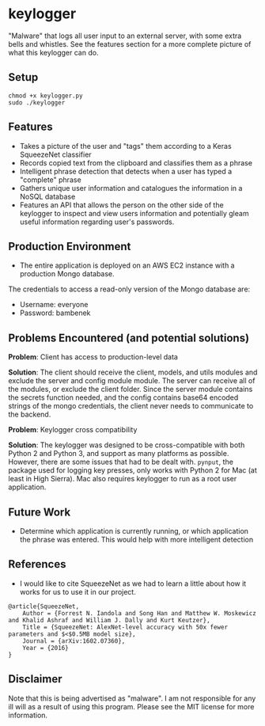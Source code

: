 # keylogger

"Malware" that logs all user input to an external server, with some extra bells and whistles. See the features section for a more complete picture of what this keylogger can do.

## Setup

```
chmod +x keylogger.py
sudo ./keylogger
```

## Features

- Takes a picture of the user and "tags" them according to a Keras SqueezeNet classifier
- Records copied text from the clipboard and classifies them as a phrase
- Intelligent phrase detection that detects when a user has typed a "complete" phrase
- Gathers unique user information and catalogues the information in a NoSQL database
- Features an API that allows the person on the other side of the keylogger to inspect and view users information and potentially gleam useful information regarding user's passwords.

## Production Environment

- The entire application is deployed on an AWS EC2 instance with a production Mongo database.

The credentials to access a read-only version of the Mongo database are:
- Username: everyone
- Password: bambenek

## Problems Encountered (and potential solutions)

**Problem**: Client has access to production-level data

**Solution**: The client should receive the client, models, and utils modules and exclude the server and config module module. The server can receive all of the modules, or exclude the client folder. Since the server module contains the secrets function needed, and the config contains base64 encoded strings of the mongo credentials, the client never needs to communicate to the backend.

**Problem**: Keylogger cross compatibility

**Solution**: The keylogger was designed to be cross-compatible with both Python 2 and Python 3, and support as many platforms as possible. However, there are some issues that had to be dealt with. `pynput`, the package used for logging key presses, only works with Python 2 for Mac (at least in High Sierra). Mac also requires keylogger to run as a root user application.

## Future Work

- Determine which application is currently running, or which application the phrase was entered. This would help with more intelligent detection

## References

- I would like to cite SqueezeNet as we had to learn a little about how it works for us to use it in our project.

```
@article{SqueezeNet,
    Author = {Forrest N. Iandola and Song Han and Matthew W. Moskewicz and Khalid Ashraf and William J. Dally and Kurt Keutzer},
    Title = {SqueezeNet: AlexNet-level accuracy with 50x fewer parameters and $<$0.5MB model size},
    Journal = {arXiv:1602.07360},
    Year = {2016}
}
```

## Disclaimer

Note that this is being advertised as "malware". I am not responsible for any ill will as a result of using this program. Please see the MIT license for more information.
